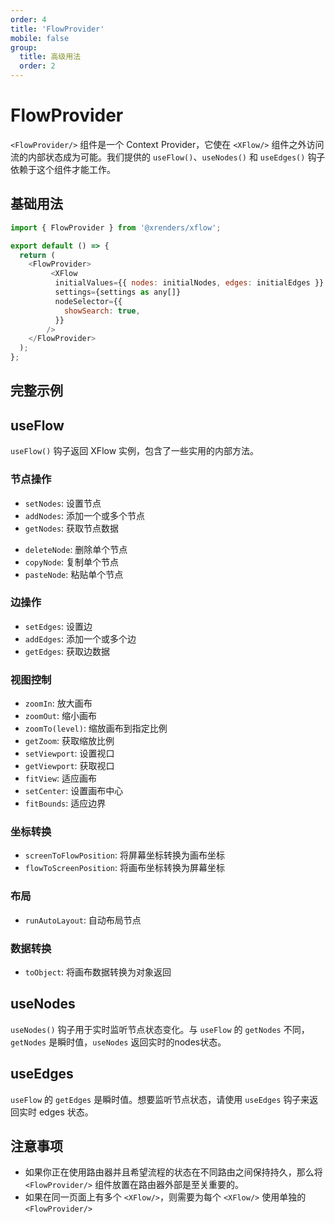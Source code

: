 ```yaml
---
order: 4
title: 'FlowProvider'
mobile: false
group: 
  title: 高级用法
  order: 2
---
```


# FlowProvider

`<FlowProvider/>` 组件是一个 Context Provider，它使在 `<XFlow/>` 组件之外访问流的内部状态成为可能。我们提供的 `useFlow()`、`useNodes()` 和 `useEdges()` 钩子依赖于这个组件才能工作。


## 基础用法

```js
import { FlowProvider } from '@xrenders/xflow';

export default () => {
  return (
    <FlowProvider>
         <XFlow
          initialValues={{ nodes: initialNodes, edges: initialEdges }}
          settings={settings as any[]}
          nodeSelector={{
            showSearch: true,
          }}
        />
    </FlowProvider>
  );
};
```

## 完整示例
<code src="./demo/flow-provider/index.tsx"></code>

## useFlow

`useFlow()` 钩子返回 XFlow 实例，包含了一些实用的内部方法。

### 节点操作
- `setNodes`: 设置节点
- `addNodes`: 添加一个或多个节点
- `getNodes`: 获取节点数据
<!-- - `onNodesChange`: 节点变化时的回调 -->
- `deleteNode`: 删除单个节点
- `copyNode`: 复制单个节点
- `pasteNode`: 粘贴单个节点

### 边操作
- `setEdges`: 设置边
- `addEdges`: 添加一个或多个边
- `getEdges`: 获取边数据
<!-- - `onEdgesChange`: 边变化时的回调 -->
<!-- - `onConnect`: 连接边时的回调 -->

### 视图控制
- `zoomIn`: 放大画布
- `zoomOut`: 缩小画布
- `zoomTo(level)`: 缩放画布到指定比例
- `getZoom`: 获取缩放比例
- `setViewport`: 设置视口
- `getViewport`: 获取视口
- `fitView`: 适应画布
- `setCenter`: 设置画布中心
- `fitBounds`: 适应边界

### 坐标转换
- `screenToFlowPosition`: 将屏幕坐标转换为画布坐标
- `flowToScreenPosition`: 将画布坐标转换为屏幕坐标

### 布局
- `runAutoLayout`: 自动布局节点
<!-- - `layout`: 获取当前布局配置 -->

### 数据转换
- `toObject`: 将画布数据转换为对象返回

## useNodes

`useNodes()` 钩子用于实时监听节点状态变化。与 `useFlow` 的 `getNodes` 不同，`getNodes` 是瞬时值，`useNodes` 返回实时的nodes状态。
 
## useEdges

 `useFlow` 的 `getEdges` 是瞬时值。想要监听节点状态，请使用 `useEdges` 钩子来返回实时 edges 状态。


## 注意事项

- 如果你正在使用路由器并且希望流程的状态在不同路由之间保持持久，那么将 `<FlowProvider/>` 组件放置在路由器外部是至关重要的。
- 如果在同一页面上有多个 `<XFlow/>`，则需要为每个 `<XFlow/>` 使用单独的 `<FlowProvider/>`
